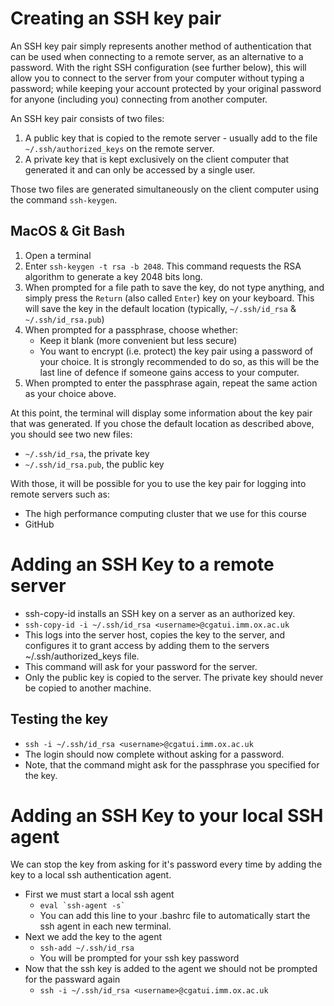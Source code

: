 # Creating an SSH key pair

An SSH key pair simply represents another method of authentication that can be used when connecting to a remote server, as an alternative to a password. With the right SSH configuration (see further below), this will allow you to connect to the server from your computer without typing a password; while keeping your account protected by your original password for anyone (including you) connecting from another computer.

An SSH key pair consists of two files:

1. A public key that is copied to the remote server - usually add to the file `~/.ssh/authorized_keys` on the remote server.
2. A private key that is kept exclusively on the client computer that generated it and can only be accessed by a single user.

Those two files are generated simultaneously on the client computer using the command `ssh-keygen`.

## MacOS & Git Bash

1. Open a terminal
2. Enter `ssh-keygen -t rsa -b 2048`.
   This command requests the RSA algorithm to generate a key 2048 bits long.
3. When prompted for a file path to save the key, do not type anything, and simply press the `Return` (also called `Enter`) key on your keyboard.
   This will save the key in the default location (typically, `~/.ssh/id_rsa` & `~/.ssh/id_rsa.pub`)
4. When prompted for a passphrase, choose whether:
    + Keep it blank (more convenient but less secure)
    + You want to encrypt (i.e. protect) the key pair using a password of your choice. It is strongly recommended to do so, as this will be the last line of defence if someone gains access to your computer.
5. When prompted to enter the passphrase again, repeat the same action as your choice above.

At this point, the terminal will display some information about the key pair that was generated.
If you chose the default location as described above, you should see two new files:

- `~/.ssh/id_rsa`, the private key
- `~/.ssh/id_rsa.pub`, the public key

With those, it will be possible for you to use the key pair for logging into remote servers such as:

- The high performance computing cluster that we use for this course
- GitHub

# Adding an SSH Key to a remote server

- ssh-copy-id installs an SSH key on a server as an authorized key.
- `ssh-copy-id -i ~/.ssh/id_rsa <username>@cgatui.imm.ox.ac.uk`
- This logs into the server host, copies the key to the server, and configures it to grant access by adding them to the servers ~/.ssh/authorized_keys file. 
- This command will ask for your password for the server.
- Only the public key is copied to the server. The private key should never be copied to another machine.

## Testing the key

- `ssh -i ~/.ssh/id_rsa <username>@cgatui.imm.ox.ac.uk`
- The login should now complete without asking for a password. 
- Note, that the command might ask for the passphrase you specified for the key.

# Adding an SSH Key to your local SSH agent

We can stop the key from asking for it's password every time by adding the key to a local ssh authentication agent.

- First we must start a local ssh agent
  + ``eval `ssh-agent -s` ``
  + You can add this line to your .bashrc file to automatically start the ssh agent in each new terminal. 
- Next we add the key to the agent
  + `ssh-add ~/.ssh/id_rsa`
  + You will be prompted for your ssh key password
- Now that the ssh key is added to the agent we should not be prompted for the passward again
  + `ssh -i ~/.ssh/id_rsa <username>@cgatui.imm.ox.ac.uk`
